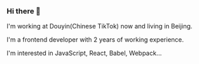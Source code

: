 ### Hi there 👋

I'm working at Douyin(Chinese TikTok) now and living in Beijing.

I'm a frontend developer with 2 years of working experience.

I'm interested in JavaScript, React, Babel, Webpack...

<!--
**Arichy/Arichy** is a ✨ _special_ ✨ repository because its `README.md` (this file) appears on your GitHub profile.

Here are some ideas to get you started:

- 🔭 I’m currently working on ...
- 🌱 I’m currently learning ...
- 👯 I’m looking to collaborate on ...
- 🤔 I’m looking for help with ...
- 💬 Ask me about ...
- 📫 How to reach me: ...
- 😄 Pronouns: ...
- ⚡ Fun fact: ...
-->
